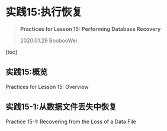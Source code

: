 # 实践15:执行恢复

> **Practices for Lesson 15: Performing Database Recovery**
>
> 2020.01.29 BoobooWei

[toc]

## 实践15:概览

Practices for Lesson 15: Overview

## 实践15-1:从数据文件丢失中恢复

Practice 15-1: Recovering from the Loss of a Data File

